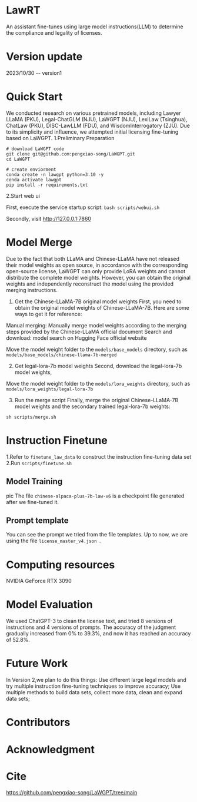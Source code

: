 # LawRT
An assistant fine-tunes using large model instructions(LLM) to determine the compliance and legality of licenses.

# Version update
2023/10/30 -- version1

# Quick Start

We conducted research on various pretrained models, including Lawyer LLaMA (PKU), Legal-ChatGLM (NJU), LaWGPT (NJU), LexiLaw (Tsinghua), ChatLaw (PKU), DISC-LawLLM (FDU), and WisdomInterrogatory (ZJU). Due to its simplicity and influence, we attempted initial licensing fine-tuning based on LaWGPT.
1.Preliminary Preparation
```
# download LaWGPT code
git clone git@github.com:pengxiao-song/LaWGPT.git
cd LaWGPT

# create enviorment
conda create -n lawgpt python=3.10 -y
conda activate lawgpt
pip install -r requirements.txt
```

2.Start web ui

First, execute the service startup script: `bash scripts/webui.sh`

Secondly, visit http://127.0.0.1:7860

# Model Merge
Due to the fact that both LLaMA and Chinese-LLaMA have not released their model weights as open source, in accordance with the corresponding open-source license, LaWGPT can only provide LoRA weights and cannot distribute the complete model weights. However, you can obtain the original weights and independently reconstruct the model using the provided merging instructions.

1. Get the Chinese-LLaMA-7B original model weights
First, you need to obtain the original model weights of Chinese-LLaMA-7B. Here are some ways to get it for reference:

Manual merging: Manually merge model weights according to the merging steps provided by the Chinese-LLaMA official document
Search and download: model search on Hugging Face official website

Move the model weight folder to the `models/base_models` directory, such as `models/base_models/chinese-llama-7b-merged`

2. Get legal-lora-7b model weights
Second, download the legal-lora-7b model weights,

Move the model weight folder to the `models/lora_weights` directory, such as `models/lora_weights/legal-lora-7b`

3. Run the merge script
Finally, merge the original Chinese-LLaMA-7B model weights and the secondary trained legal-lora-7b weights:
```
sh scripts/merge.sh
```

# Instruction Finetune
1.Refer to `finetune_law_data` to construct the instruction fine-tuning data set
2.Run `scripts/finetune.sh`

## Model Training
pic
The file `chinese-alpaca-plus-7b-law-v6` is a checkpoint file generated after we fine-tuned it.

## Prompt template
You can see the prompt we tried from the file templates. 
Up to now, we are using the file `license_master_v4.json `.

# Computing resources
NVIDIA GeForce RTX 3090

# Model Evaluation
We used ChatGPT-3 to clean the license text, and tried 8 versions of instructions and 4 versions of prompts.
 The accuracy of the judgment gradually increased from 0% to 39.3%, and now it has reached an accuracy of 52.8%.

# Future Work
In Version 2,we plan to do this things:
Use different large legal models and try multiple instruction fine-tuning techniques to improve accuracy;
Use multiple methods to build data sets, collect more data, clean and expand data sets;

# Contributors

# Acknowledgment

# Cite
https://github.com/pengxiao-song/LaWGPT/tree/main
